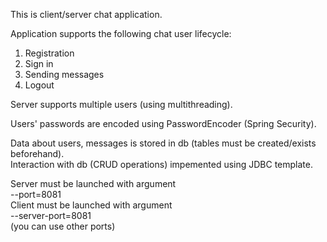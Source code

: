 This is client/server chat application. <br />

Application supports the following chat user lifecycle: <br />
1. Registration <br />
2. Sign in <br />
3. Sending messages <br />
4. Logout <br />

Server supports multiple users (using multithreading).<br />

Users' passwords are encoded using PasswordEncoder (Spring Security).<br />

Data about users, messages is stored in db (tables must be created/exists beforehand).<br />
Interaction with db (CRUD operations) impemented using JDBC template.<br />

Server must be launched with argument <br />
--port=8081 <br />
Client must be launched with argument <br />
--server-port=8081 <br />
(you can use other ports) <br />
